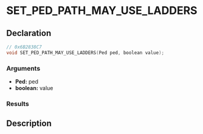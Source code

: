 # SET_PED_PATH_MAY_USE_LADDERS

## Declaration
```cpp
// 0x6B2838C7
void SET_PED_PATH_MAY_USE_LADDERS(Ped ped, boolean value);
```

### Arguments
- **Ped:** ped
- **boolean:** value

### Results

## Description
